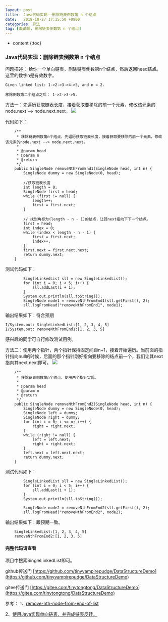 ```yaml
---
layout: post
title:  Java代码实现——删除链表倒数第 n 个结点
date:   2018-10-27 17:15:50 +0800
categories: 算法
tag: [面试题, 删除链表倒数第 n 个结点]
---
```


* content
{:toc}



### Java代码实现：删除链表倒数第 n 个结点

问题描述：
给你一个单向链表，删除链表倒数第n个结点，然后返回head结点。这里的数字n是有效数字。

```
Given linked list: 1->2->3->4->5, and n = 2.

移除倒数第二个结点之后： 1->2->3->5.
```

方法一：先遍历获取链表长度，接着获取要移除的前一个元素，修改该元素的node.next --> node.next.next。
![](https://leetcode.com/media/original_images/19_Remove_nth_node_from_end_of_listA.png)

代码如下：

```
    /**
     * 移除链表倒数第n个结点，先遍历获取链表长度，接着获取要移除的前一个元素，修改该元素的node.next --> node.next.next。
     *
     * @param head
     * @param n
     * @return
     */
    public SingleNode removeNthFromEnd1(SingleNode head, int n) {
        SingleNode dummy = new SingleNode(0, head);

        //获取链表长度
        int length = 0;
        SingleNode first = head;
        while (first != null) {
            length++;
            first = first.next;
        }

        // 找到角标为(length - n - 1)的结点，让其next指向下下一个结点。
        first = head;
        int index = 0;
        while (index < length - n - 1) {
            first = first.next;
            index++;
        }
        first.next = first.next.next;
        return dummy.next;
    }

```

测试代码如下：

```
        SingleLinkedList sll = new SingleLinkedList();
        for (int i = 0; i < 5; i++) {
            sll.addLast(i + 1);
        }
        System.out.println(sll.toString());
        SingleNode node1 = removeNthFromEnd1(sll.getFirst(), 2);
        sll.logFromHead("removeNthFromEnd1", node1);

```

输出结果如下：符合预期

```
I/System.out: SingleLinkedList:[1, 2, 3, 4, 5]
I/System.out: removeNthFromEnd1:[1, 2, 3, 5]
```

感兴趣的同学可自行修改测试用例。

方法二：使用两个指针，两个指针保持固定间距n+1，接着开始遍历。当前面的指针指向null的时候，后面的那个指针刚好指向要移除的结点前一个，我们让其next指向其next.next即可。
![](https://leetcode.com/media/original_images/19_Remove_nth_node_from_end_of_listB.png)

```
    /**
     * 移除链表倒数第n个结点，使用两个指针实现。
     *
     * @param head
     * @param n
     * @return
     */
    public SingleNode removeNthFromEnd2(SingleNode head, int n) {
        SingleNode dummy = new SingleNode(0, head);
        SingleNode left = dummy;
        SingleNode right = dummy;
        for (int i = 0; i <= n; i++) {
            right = right.next;
        }
        while (right != null) {
            left = left.next;
            right = right.next;
        }
        left.next = left.next.next;
        return dummy.next;
    }
```

测试代码如下：

```
        SingleLinkedList sll = new SingleLinkedList();
        for (int i = 0; i < 5; i++) {
            sll.addLast(i + 1);
        }
        System.out.println(sll.toString());

        SingleNode node2 = removeNthFromEnd2(sll.getFirst(), 2);
        sll.logFromHead("removeNthFromEnd2", node2);
```

输出结果如下：跟预期一致。

```
    SingleLinkedList:[1, 2, 3, 4, 5]
    removeNthFromEnd2:[1, 2, 3, 5]
```

#### 完整代码请查看
项目中搜索SingleLinkedList即可。

github传送门 [https://github.com/tinyvampirepudge/DataStructureDemo](https://github.com/tinyvampirepudge/DataStructureDemo)

gitee传送门 [https://gitee.com/tinytongtong/DataStructureDemo](https://gitee.com/tinytongtong/DataStructureDemo)

参考：
1、[remove-nth-node-from-end-of-list](https://leetcode.com/problems/remove-nth-node-from-end-of-list/description/)

2、[使用Java实现单向链表，并完成链表反转。](https://blog.csdn.net/qq_26287435/article/details/83421036)
